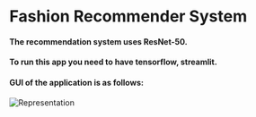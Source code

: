 # Fashion Recommender System

#### The recommendation system uses ResNet-50.

#### To run this app you need to have tensorflow, streamlit.

#### GUI of the application is as follows:

![Representation](https://github.com/rajivchoudhury/fashion-recommender/gui_image.png)